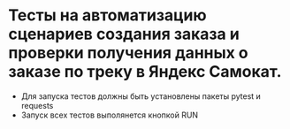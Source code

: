 ﻿# Тесты на автоматизацию сценариев создания заказа и проверки получения данных о заказе по треку в Яндекс Самокат.
- Для запуска тестов должны быть установлены пакеты pytest и requests
- Запуск всех тестов выполянется кнопкой RUN
